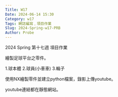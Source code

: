 ```yaml
---
Title: W17
Date: 2024-06-14 15:30
Category: w17
Tags: 網誌編寫﹐項目作業
Slug: 2024-Spring-w17-PRB
Author: Probe
---
```


2024 Spring 第十七週 項目作業

<!-- PELICAN_END_SUMMARY -->

繪製足球平台之零件。

1.球本體
2.球員(小車車)
3.輪子

使用NX繪製零件並建立python檔案，錄影上傳youtube。

youtube連結都在靜態網站。

[零件檔案]:https://drive.google.com/drive/folders/1O4HyKlf-hLNW45VXv58zLS72wdOPljq0?usp=sharing

[python檔案]:https://drive.google.com/drive/folders/1tyzc5V65GULadznkhCspiIcfM7aFodyF?usp=sharing